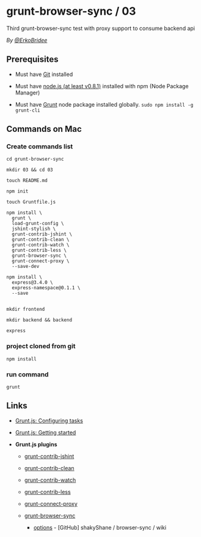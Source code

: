 # grunt-browser-sync / 03

Third grunt-browser-sync test with proxy support to consume backend api

*By [@ErkoBridee](https://twitter.com/erkobridee)*

## Prerequisites

* Must have [Git](http://git-scm.com/) installed

* Must have [node.js (at least v0.8.1)](http://nodejs.org/) installed with npm (Node Package Manager)

* Must have [Grunt](https://github.com/gruntjs/grunt) node package installed globally.  `sudo npm install -g grunt-cli`


## Commands on Mac

### Create commands list

```
cd grunt-browser-sync

mkdir 03 && cd 03

touch README.md

npm init

touch Gruntfile.js

npm install \
  grunt \
  load-grunt-config \
  jshint-stylish \
  grunt-contrib-jshint \
  grunt-contrib-clean \
  grunt-contrib-watch \
  grunt-contrib-less \
  grunt-browser-sync \
  grunt-connect-proxy \
  --save-dev

npm install \
  express@3.4.0 \
  express-namespace@0.1.1 \
  --save


mkdir frontend

mkdir backend && backend

express
```

### project cloned from git

```
npm install
```

### run command

```
grunt
```

## Links

* [Grunt.js: Configuring tasks](http://gruntjs.com/configuring-tasks)

* [Grunt.js: Getting started](http://gruntjs.com/getting-started)

* **Grunt.js plugins**

  * [grunt-contrib-jshint](https://github.com/gruntjs/grunt-contrib-jshint)

  * [grunt-contrib-clean](https://github.com/gruntjs/grunt-contrib-clean)

  * [grunt-contrib-watch](https://github.com/gruntjs/grunt-contrib-watch)

  * [grunt-contrib-less](https://github.com/gruntjs/grunt-contrib-less)

  * [grunt-connect-proxy](https://github.com/drewzboto/grunt-connect-proxy)

  * [grunt-browser-sync](https://github.com/shakyShane/grunt-browser-sync)

    * [options](https://github.com/shakyShane/browser-sync/wiki/options) - [GitHub] shakyShane / browser-sync / wiki
